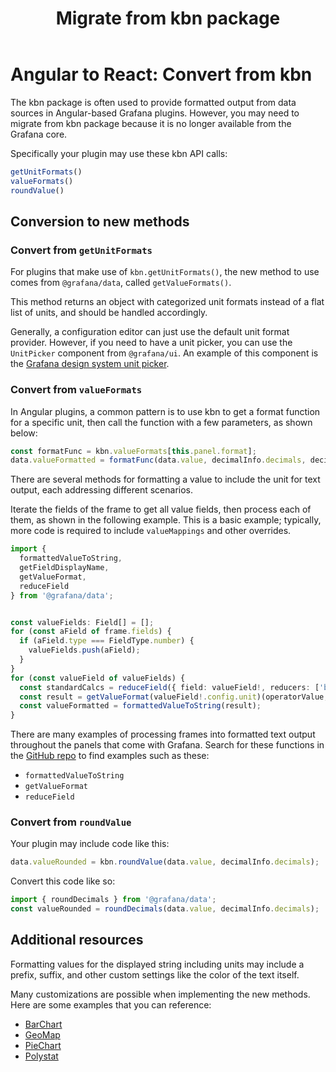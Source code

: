 ﻿---
id: angular-react-convert-from-kbn
title: Migrate from kbn package
sidebar_position: 1
description: How to migrate a plugin that uses the kbn package to current methods.
keywords:
  - grafana
  - plugins
  - plugin
  - React
  - ReactJS
  - Angular
  - migration
  - kbn
---
# Angular to React: Convert from kbn

The kbn package is often used to provide formatted output from data sources in Angular-based Grafana plugins. However, you may need to migrate from kbn package because it is no longer available from the Grafana core. 

Specifically your plugin may use these kbn API calls:

```ts
getUnitFormats()
valueFormats()
roundValue()
```
## Conversion to new methods

### Convert from `getUnitFormats`

For plugins that make use of `kbn.getUnitFormats()`, the new method to use comes from `@grafana/data`, called `getValueFormats()`.

This method returns an object with categorized unit formats instead of a flat list of units, and should be handled accordingly. 

Generally, a configuration editor can just use the default unit format provider. However, if you need to have a unit picker, you can use the `UnitPicker` component from `@grafana/ui`.
An example of this component is the [Grafana design system unit picker](https://developers.grafana.com/ui/latest/index.html?path=/story/pickers-and-editors-unitpicker--basic).

### Convert from `valueFormats`

In Angular plugins, a common pattern is to use kbn to get a format function for a specific unit, then call the function with a few parameters, as shown below:

```ts
const formatFunc = kbn.valueFormats[this.panel.format];
data.valueFormatted = formatFunc(data.value, decimalInfo.decimals, decimalInfo.scaledDecimals);
```

There are several methods for formatting a value to include the unit for text output, each addressing different scenarios.

Iterate the fields of the frame to get all value fields, then process each of them, as shown in the following example. This is a basic example; typically, more code is required to include `valueMappings` and other overrides.

```ts
import {
  formattedValueToString,
  getFieldDisplayName,
  getValueFormat,
  reduceField
} from '@grafana/data';


const valueFields: Field[] = [];
for (const aField of frame.fields) {
  if (aField.type === FieldType.number) {
    valueFields.push(aField);
  }
}
for (const valueField of valueFields) {
  const standardCalcs = reduceField({ field: valueField!, reducers: ['bogus'] });
  const result = getValueFormat(valueField!.config.unit)(operatorValue, maxDecimals, undefined, undefined);
  const valueFormatted = formattedValueToString(result);
}
```

There are many examples of processing frames into formatted text output throughout the panels that come with Grafana. Search for these functions in the [GitHub repo](https://github.com/grafana/grafana) to find examples such as these:

- `formattedValueToString`
- `getValueFormat`
- `reduceField`

### Convert from `roundValue` 

Your plugin may include code like this:

```ts
data.valueRounded = kbn.roundValue(data.value, decimalInfo.decimals);
```

Convert this code like so:

```ts
import { roundDecimals } from '@grafana/data';
const valueRounded = roundDecimals(data.value, decimalInfo.decimals);
```

## Additional resources

Formatting values for the displayed string including units may include a prefix, suffix, and other custom settings like the color of the text itself.

Many customizations are possible when implementing the new methods. Here are some examples that you can reference:

- [BarChart](https://github.com/grafana/grafana/blob/dc6cd4bb296dda4312395aaee0ee491d348f84bc/public/app/plugins/panel/barchart/distribute.ts#L7)
- [GeoMap](https://github.com/grafana/grafana/blob/dc6cd4bb296dda4312395aaee0ee491d348f84bc/public/app/plugins/panel/geomap/utils/measure.ts#L36)
- [PieChart](https://github.com/grafana/grafana/blob/dc6cd4bb296dda4312395aaee0ee491d348f84bc/public/app/plugins/panel/piechart/PieChartPanel.tsx#L118)
- [Polystat](https://github.com/grafana/grafana-polystat-panel/blob/ecc71d54c3e8819e66604f26aa31d72fb0432873/src/data/processor.ts#L278)
